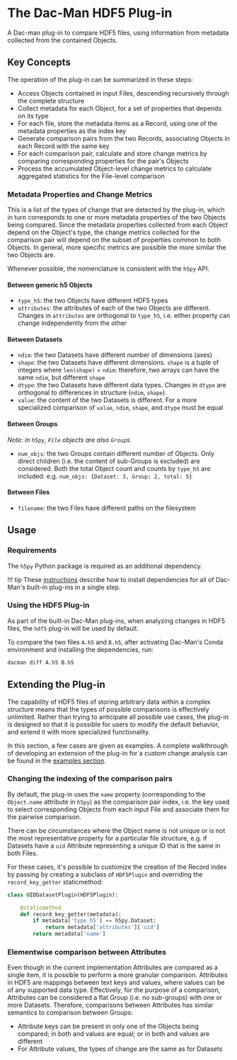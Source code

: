 # The Dac-Man HDF5 Plug-in

A Dac-man plug-in to compare HDF5 files, using information from metadata collected from the contained Objects.

## Key Concepts

The operation of the plug-in can be summarized in these steps:

- Access Objects contained in input Files, descending recursively through the complete structure
- Collect metadata for each Object, for a set of properties that depends on its type
- For each file, store the metadata items as a Record, using one of the metadata properties as the index key
- Generate comparison pairs from the two Records, associating Objects in each Record with the same key
- For each comparison pair, calculate and store change metrics by comparing corresponding properties for the pair's Objects
- Process the accumulated Object-level change metrics to calculate aggregated statistics for the File-level comparison

### Metadata Properties and Change Metrics

This is a list of the types of change that are detected by the plug-in,
which in turn corresponds to one or more metadata properties of the two Objects being compared.
Since the metadata properties collected from each Object depend on the Object's type, the change metrics collected for the comparison pair will depend on the subset of properties common to both Objects.
In general, more specific metrics are possible the more similar the two Objects are.

Whenever possible, the nomenclature is consistent with the `h5py` API.

#### Between generic h5 Objects

- `type_h5`: the two Objects have different HDF5 types
- `attributes`: the attributes of each of the two Objects are different. Changes in `attributes` are orthogonal to `type_h5`, i.e. either property can change independently from the other

#### Between Datasets

- `ndim`: the two Datasets have different number of dimensions (axes)
- `shape`: the two Datasets have different dimensions. `shape` is a tuple of integers where `len(shape)` = `ndim`: therefore, two arrays can have the same `ndim`, but different `shape`
- `dtype`: the two Datasets have different data types. Changes in `dtype` are orthogonal to differences in structure (`ndim`, `shape`).
- `value`: the content of the two Datasets is different. For a more specialized comparison of `value`, `ndim`, `shape`, and `dtype` must be equal

#### Between Groups

*Note: in `h5py`, `File` objects are also `Group`s.*

- `num_objs`: the two Groups contain different number of Objects. Only direct children (i.e. the content of sub-Groups is excluded) are considered. Both the total Object count and counts by `type_h5` are included: e.g. `num_objs: {Dataset: 3, Group: 2, total: 5}`

#### Between Files

- `filename`: the two Files have different paths on the filesystem

## Usage

### Requirements

The `h5py` Python package is required as an additional dependency.

!!! tip
    These [instructions](../../install/dependencies) describe how to install dependencies for all of Dac-Man's built-in plug-ins in a single step.

### Using the HDF5 Plug-in

As part of the built-in Dac-Man plug-ins, when analyzing changes in HDF5 files, the `hdf5` plug-in will be used by default.

To compare the two files `A.h5` and `B.h5`, after activating Dac-Man's Conda environment and installing the dependencies, run:

```sh
dacman diff A.h5 B.h5
```

## Extending the Plug-in

The capability of HDF5 files of storing arbitrary data within a complex structure means that the types of possible comparisons is effectively unlimited.
Rather than trying to anticipate all possible use cases, the plug-in is designed so that it is possible for users to modify the default behavior, and extend it with more specialized functionality.

In this section, a few cases are given as examples.
A complete walkthrough of developing an extension of the plug-in for a custom change analysis can be found in the [examples section](../../examples/hdf5-edf).

### Changing the indexing of the comparison pairs

By default, the plug-in uses the `name` property (corresponding to the `Object.name` attribute in `h5py`) as the comparison pair index,
i.e. the key used to select corresponding Objects from each input File and associate them for the pairwise comparison.

There can be circumstances where the Object name is not unique or is not the most representative property for a particular file structure,
e.g. if Datasets have a `uid` Attribute representing a unique ID that is the same in both Files.

For these cases, it's possible to customize the creation of the Record index by passing by creating a subclass of `HDF5Plugin` and overriding the `record_key_getter` staticmethod:

```py
class UIDDatasetPlugin(HDF5Plugin):

    @staticmethod
    def record_key_getter(metadata):
        if metadata['type_h5'] == h5py.Dataset:
            return metadata['attributes']['uid']
        return metadata['name']
```

### Elementwise comparison between Attributes

Even though in the current implementation Attributes are compared as a single item, it is possible to perform a more granular comparison.
Attributes in HDF5 are mappings between text keys and values, where values can be of any supported data type.
Effectively, for the purpose of a comparison, Attributes can be considered a flat Group (i.e. no sub-groups) with one or more Datasets.
Therefore, comparisons between Attributes has similar semantics to comparison between Groups:

- Attribute keys can be present in only one of the Objects being compared; in both and values are equal; or in both and values are different
- For Attribute values, the types of change are the same as for Datasets
